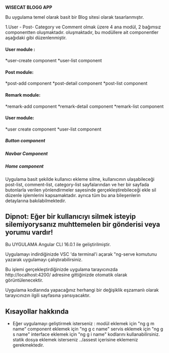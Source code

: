 
**WISECAT BLOGG APP**

Bu uygulama temel olarak basit bir Blog sitesi olarak tasarlanmıştır. 

1.User - Post- Category ve Comment olmak üzere 4  ana  modül, 2 bağımsız componentten oluşmaktadır.  oluşmaktadır, bu modüllere ait componentler aşağıdaki gibi düzenlenmiştir.
#### User module : 
*user-create component
*user-list component
#### Post module:
*post-add component
*post-detail component
*post-list component
#### Remark module:
*remark-add component
*remark-detail component
*remark-list component
#### User module:
*user create component
*user-list component
##### Button component
##### Navbar Component
##### Home component

Uygulama basit şekilde kullanıcı ekleme silme, kullanıcının ulaşabileceği post-list, comment-list, category-list sayfalarından ve her bir sayfada butonlarla verilen yönlendirmeler sayesinde gerçekleştirebileceği ekle sil düzenle işlemlerini kapsamaktadır. ayrıca tüm bu ana bileşenlerin detaylarına bakılabilmektedir.
## Dipnot: Eğer bir kullanıcıyı silmek isteyip silemiyorysanız muhttemelen bir gönderisi veya yorumu vardır!

Bu UYGULAMA Angular CLI 16.0.1 ile geliştirilmiştir.

Uygulamayı indirdiğinizde VSC 'da terminal'i açarak "ng-serve komutunu yazarak uygulamayı çalıştırabilirsiniz.

Bu işlemi gerçekleştirdiğinizde uygulama tarayıcınızda http://localhost:4200/ adresine gittiğinizde otomatik olarak görüntülenecektir. 

Uygulama kodlarında yapacağınız herhangi bir değişiklik eşzamanlı olarak tarayıcınızın ilgili sayfasına yansıyacaktır.

## Kısayollar hakkında
* Eğer uygulamayı geliştirmek isterseniz :
modül eklemek için "ng g m name"
component eklemek için "ng g c name" 
servis eklemek için "ng g s name"
interface eklemek için "ng g i name" kodlarını kullanabilirsiniz.
statik dosya eklemek isterseniz ../assest içerisine eklemeniz gerekmektedir.


